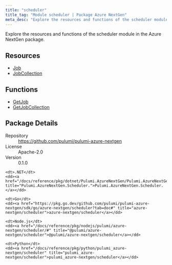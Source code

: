 ```yaml
---
title: "scheduler"
title_tag: "Module scheduler | Package Azure NextGen"
meta_desc: "Explore the resources and functions of the scheduler module in the Azure NextGen package."
---
```


<!-- WARNING: this file was generated by Pulumi Docs Generator. -->
<!-- Do not edit by hand unless you're certain you know what you are doing! -->

Explore the resources and functions of the scheduler module in the Azure NextGen package.

<h2 id="resources">Resources</h2>
<ul class="api">
    <li><a href="job" title="Job"><span class="symbol resource"></span>Job</a></li>
    <li><a href="jobcollection" title="JobCollection"><span class="symbol resource"></span>JobCollection</a></li>
</ul>

<h2 id="functions">Functions</h2>
<ul class="api">
    <li><a href="getjob" title="GetJob"><span class="symbol function"></span>GetJob</a></li>
    <li><a href="getjobcollection" title="GetJobCollection"><span class="symbol function"></span>GetJobCollection</a></li>
</ul>

<h2 id="package-details">Package Details</h2>
<dl class="package-details">
	<dt>Repository</dt>
	<dd><a href="https://github.com/pulumi/pulumi-azure-nextgen">https://github.com/pulumi/pulumi-azure-nextgen</a></dd>
	<dt>License</dt>
	<dd>Apache-2.0</dd>
	<dt>Version</dt>
	<dd>0.1.0</dd>
</dl>



<dl class="tabular">

    <dt>.NET</dt>
    <dd><a href="/docs/reference/pkg/dotnet/Pulumi.AzureNextGen/Pulumi.AzureNextGen.Scheduler..html" title="Pulumi.AzureNextGen.Scheduler.">Pulumi.AzureNextGen.Scheduler.</a></dd>

    <dt>Go</dt>
    <dd><a href="https://pkg.go.dev/github.com/pulumi/pulumi-azure-nextgen/sdk/go/azure-nextgen/scheduler?tab=doc#" title="azure-nextgen/scheduler">azure-nextgen/scheduler</a></dd>

    <dt>Node.js</dt>
    <dd><a href="/docs/reference/pkg/nodejs/pulumi/azure-nextgen/scheduler/#" title="@pulumi/azure-nextgen/scheduler">@pulumi/azure-nextgen/scheduler</a></dd>

    <dt>Python</dt>
    <dd><a href="/docs/reference/pkg/python/pulumi_azure-nextgen/scheduler" title="pulumi_azure-nextgen/scheduler">pulumi_azure-nextgen/scheduler</a></dd>

</dl>

